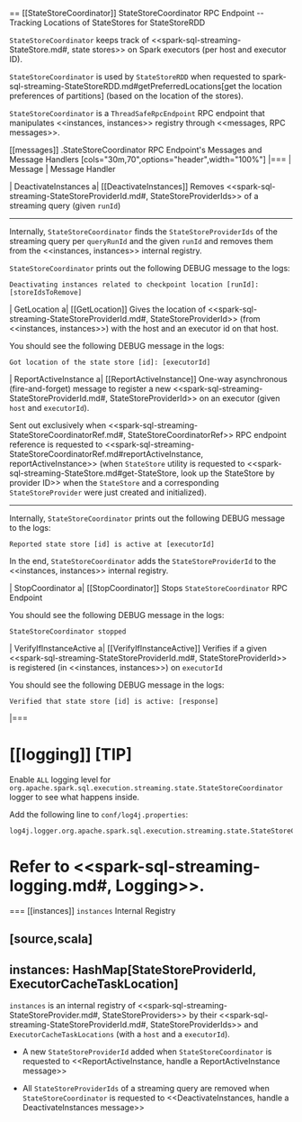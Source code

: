 == [[StateStoreCoordinator]] StateStoreCoordinator RPC Endpoint -- Tracking Locations of StateStores for StateStoreRDD

`StateStoreCoordinator` keeps track of <<spark-sql-streaming-StateStore.md#, state stores>> on Spark executors (per host and executor ID).

`StateStoreCoordinator` is used by `StateStoreRDD` when requested to spark-sql-streaming-StateStoreRDD.md#getPreferredLocations[get the location preferences of partitions] (based on the location of the stores).

`StateStoreCoordinator` is a `ThreadSafeRpcEndpoint` RPC endpoint that manipulates <<instances, instances>> registry through <<messages, RPC messages>>.

[[messages]]
.StateStoreCoordinator RPC Endpoint's Messages and Message Handlers
[cols="30m,70",options="header",width="100%"]
|===
| Message
| Message Handler

| DeactivateInstances
a| [[DeactivateInstances]] Removes <<spark-sql-streaming-StateStoreProviderId.md#, StateStoreProviderIds>> of a streaming query (given `runId`)

---

Internally, `StateStoreCoordinator` finds the `StateStoreProviderIds` of the streaming query per `queryRunId` and the given `runId` and removes them from the <<instances, instances>> internal registry.

`StateStoreCoordinator` prints out the following DEBUG message to the logs:

```
Deactivating instances related to checkpoint location [runId]: [storeIdsToRemove]
```

| GetLocation
a| [[GetLocation]] Gives the location of <<spark-sql-streaming-StateStoreProviderId.md#, StateStoreProviderId>> (from <<instances, instances>>) with the host and an executor id on that host.

You should see the following DEBUG message in the logs:

```
Got location of the state store [id]: [executorId]
```

| ReportActiveInstance
a| [[ReportActiveInstance]] One-way asynchronous (fire-and-forget) message to register a new <<spark-sql-streaming-StateStoreProviderId.md#, StateStoreProviderId>> on an executor (given `host` and `executorId`).

Sent out exclusively when <<spark-sql-streaming-StateStoreCoordinatorRef.md#, StateStoreCoordinatorRef>> RPC endpoint reference is requested to <<spark-sql-streaming-StateStoreCoordinatorRef.md#reportActiveInstance, reportActiveInstance>> (when `StateStore` utility is requested to <<spark-sql-streaming-StateStore.md#get-StateStore, look up the StateStore by provider ID>> when the `StateStore` and a corresponding `StateStoreProvider` were just created and initialized).

---

Internally, `StateStoreCoordinator` prints out the following DEBUG message to the logs:

```
Reported state store [id] is active at [executorId]
```

In the end, `StateStoreCoordinator` adds the `StateStoreProviderId` to the <<instances, instances>> internal registry.

| StopCoordinator
a| [[StopCoordinator]] Stops `StateStoreCoordinator` RPC Endpoint

You should see the following DEBUG message in the logs:

```
StateStoreCoordinator stopped
```

| VerifyIfInstanceActive
a| [[VerifyIfInstanceActive]] Verifies if a given <<spark-sql-streaming-StateStoreProviderId.md#, StateStoreProviderId>> is registered (in <<instances, instances>>) on `executorId`

You should see the following DEBUG message in the logs:

```
Verified that state store [id] is active: [response]
```
|===

[[logging]]
[TIP]
====
Enable `ALL` logging level for `org.apache.spark.sql.execution.streaming.state.StateStoreCoordinator` logger to see what happens inside.

Add the following line to `conf/log4j.properties`:

```
log4j.logger.org.apache.spark.sql.execution.streaming.state.StateStoreCoordinator=ALL
```

Refer to <<spark-sql-streaming-logging.md#, Logging>>.
====

=== [[instances]] `instances` Internal Registry

[source,scala]
----
instances: HashMap[StateStoreProviderId, ExecutorCacheTaskLocation]
----

`instances` is an internal registry of <<spark-sql-streaming-StateStoreProvider.md#, StateStoreProviders>> by their <<spark-sql-streaming-StateStoreProviderId.md#, StateStoreProviderIds>> and `ExecutorCacheTaskLocations` (with a `host` and a `executorId`).

* A new `StateStoreProviderId` added when `StateStoreCoordinator` is requested to <<ReportActiveInstance, handle a ReportActiveInstance message>>

* All `StateStoreProviderIds` of a streaming query are removed  when `StateStoreCoordinator` is requested to <<DeactivateInstances, handle a DeactivateInstances message>>
